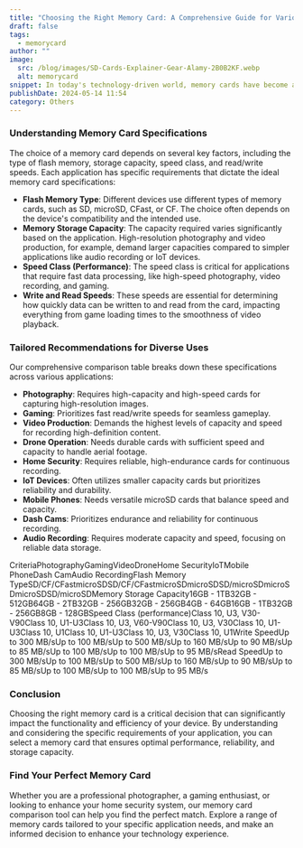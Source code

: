 ```yaml
---
title: "Choosing the Right Memory Card: A Comprehensive Guide for Various Applications"
draft: false
tags:
  - memorycard
author: ""
image:
  src: /blog/images/SD-Cards-Explainer-Gear-Alamy-2B0B2KF.webp
  alt: memorycard
snippet: In today's technology-driven world, memory cards have become an essential component across a wide range of applications. From photography and gaming to home security and IoT devices, selecting the right memory card is crucial for optimal performance and reliability. This guide, accompanied by a detailed comparison table, provides insights into choosing the best memory card for different needs.
publishDate: 2024-05-14 11:54
category: Others
---
```

### **Understanding Memory Card Specifications**

The choice of a memory card depends on several key factors, including the type of flash memory, storage capacity, speed class, and read/write speeds. Each application has specific requirements that dictate the ideal memory card specifications:

- **Flash Memory Type**: Different devices use different types of memory cards, such as SD, microSD, CFast, or CF. The choice often depends on the device's compatibility and the intended use.
- **Memory Storage Capacity**: The capacity required varies significantly based on the application. High-resolution photography and video production, for example, demand larger capacities compared to simpler applications like audio recording or IoT devices.
- **Speed Class (Performance)**: The speed class is critical for applications that require fast data processing, like high-speed photography, video recording, and gaming.
- **Write and Read Speeds**: These speeds are essential for determining how quickly data can be written to and read from the card, impacting everything from game loading times to the smoothness of video playback.

### **Tailored Recommendations for Diverse Uses**

Our comprehensive comparison table breaks down these specifications across various applications:

- **Photography**: Requires high-capacity and high-speed cards for capturing high-resolution images.
- **Gaming**: Prioritizes fast read/write speeds for seamless gameplay.
- **Video Production**: Demands the highest levels of capacity and speed for recording high-definition content.
- **Drone Operation**: Needs durable cards with sufficient speed and capacity to handle aerial footage.
- **Home Security**: Requires reliable, high-endurance cards for continuous recording.
- **IoT Devices**: Often utilizes smaller capacity cards but prioritizes reliability and durability.
- **Mobile Phones**: Needs versatile microSD cards that balance speed and capacity.
- **Dash Cams**: Prioritizes endurance and reliability for continuous recording.
- **Audio Recording**: Requires moderate capacity and speed, focusing on reliable data storage.


CriteriaPhotographyGamingVideoDroneHome SecurityIoTMobile PhoneDash CamAudio RecordingFlash Memory TypeSD/CF/CFastmicroSDSD/CF/CFastmicroSDmicroSDSD/microSDmicroSDmicroSDSD/microSDMemory Storage Capacity16GB - 1TB32GB - 512GB64GB - 2TB32GB - 256GB32GB - 256GB4GB - 64GB16GB - 1TB32GB - 256GB8GB - 128GBSpeed Class (performance)Class 10, U3, V30-V90Class 10, U1-U3Class 10, U3, V60-V90Class 10, U3, V30Class 10, U1-U3Class 10, U1Class 10, U1-U3Class 10, U3, V30Class 10, U1Write SpeedUp to 300 MB/sUp to 100 MB/sUp to 500 MB/sUp to 160 MB/sUp to 90 MB/sUp to 85 MB/sUp to 100 MB/sUp to 100 MB/sUp to 95 MB/sRead SpeedUp to 300 MB/sUp to 100 MB/sUp to 500 MB/sUp to 160 MB/sUp to 90 MB/sUp to 85 MB/sUp to 100 MB/sUp to 100 MB/sUp to 95 MB/s



### **Conclusion**

Choosing the right memory card is a critical decision that can significantly impact the functionality and efficiency of your device. By understanding and considering the specific requirements of your application, you can select a memory card that ensures optimal performance, reliability, and storage capacity.

### **Find Your Perfect Memory Card**

Whether you are a professional photographer, a gaming enthusiast, or looking to enhance your home security system, our memory card comparison tool can help you find the perfect match. Explore a range of memory cards tailored to your specific application needs, and make an informed decision to enhance your technology experience.
